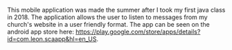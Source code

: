 This mobile application was made the summer after I took my first java class in 2018. The application allows the user to listen to messages from my church's website in a user friendly format. The app can be seen on the android app store here: https://play.google.com/store/apps/details?id=com.leon.scaapp&hl=en_US. 
